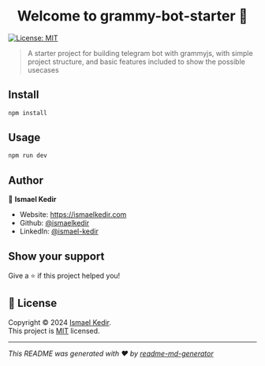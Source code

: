 <h1 align="center">Welcome to grammy-bot-starter 👋</h1>
<p>
  <a href="./LICENSE" target="_blank">
    <img alt="License: MIT" src="https://img.shields.io/badge/License-MIT-yellow.svg" />
  </a>
</p>

> A starter project for building telegram bot with grammyjs, with simple project structure, and basic features included to show the possible usecases

## Install

```sh
npm install
```

## Usage

```sh
npm run dev
```

## Author

👤 **Ismael Kedir**

* Website: https://ismaelkedir.com
* Github: [@ismaelkedir](https://github.com/ismaelkedir)
* LinkedIn: [@ismael-kedir](https://linkedin.com/in/ismael-kedir)

## Show your support

Give a ⭐️ if this project helped you!

## 📝 License

Copyright © 2024 [Ismael Kedir](https://github.com/ismaelkedir).<br />
This project is [MIT](./LICENSE) licensed.

***
_This README was generated with ❤️ by [readme-md-generator](https://github.com/kefranabg/readme-md-generator)_